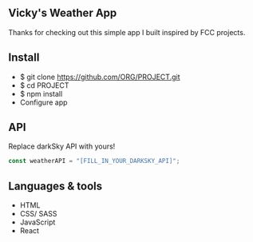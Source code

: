 
## Vicky's Weather App 

Thanks for checking out this simple app I built inspired by FCC projects. 

## Install 
* $ git clone https://github.com/ORG/PROJECT.git
* $ cd PROJECT
* $ npm install
* Configure app

## API 

Replace darkSky API with yours! 
```javascript
const weatherAPI = "[FILL_IN_YOUR_DARKSKY_API]";
```

## Languages & tools
- HTML
- CSS/ SASS
- JavaScript
- React

